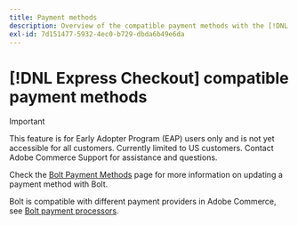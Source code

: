 ```yaml
---
title: Payment methods
description: Overview of the compatible payment methods with the [!DNL Express Checkout] for Adobe Commerce extension.
exl-id: 7d151477-5932-4ec0-b729-dbda6b49e6da
---
```

# [!DNL Express Checkout] compatible payment methods

>[!IMPORTANT]
>
> This feature is for Early Adopter Program (EAP) users only and is not yet accessible for all customers. Currently limited to US customers. Contact Adobe Commerce Support for assistance and questions.

Check the [Bolt Payment Methods](https://help.bolt.com/shoppers/guides/checkout/update-payment-method) page for more information on updating a payment method with Bolt.

Bolt is compatible with different payment providers in Adobe Commerce, see [Bolt payment processors](https://help.bolt.com/merchants/guides/merchant-setup/checkout/processor-guides/).
